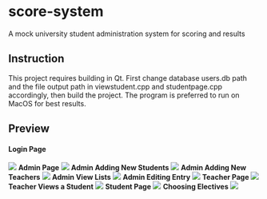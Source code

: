 # score-system
A mock university student administration system for scoring and results

<h2>Instruction</h2>
This project requires building in Qt. First change database users.db path and the file output path in viewstudent.cpp and studentpage.cpp accordingly, then build the project. The program is preferred to run on MacOS for best results.

<h2>Preview</h2>
<h4>Login Page</h4>
<img src="screenshots/score-system-login.PNG" />
<strong>Admin Page</strong>
<img src="screenshots/score-system admin.PNG" />
<strong>Admin Adding New Students</strong>
<img src="screenshots/score-system admin new students.PNG" />
<strong>Admin Adding New Teachers</strong>
<img src="screenshots/score-system admin new teachers.PNG" />
<strong>Admin View Lists</strong>
<img src="screenshots/score-system admin view.PNG" />
<strong>Admin Editing Entry</strong>
<img src="screenshots/score-system admin edit.PNG" />
<strong>Teacher Page</strong>
<img src="screenshots/score-system teacher.PNG" />
<strong>Teacher Views a Student</strong>
<img src="screenshots/score-system teacher view.PNG" />
<strong>Student Page</strong>
<img src="screenshots/score-system student.PNG" />
<strong>Choosing Electives</strong>
<img src="screenshots/score-system student electives.PNG" />

